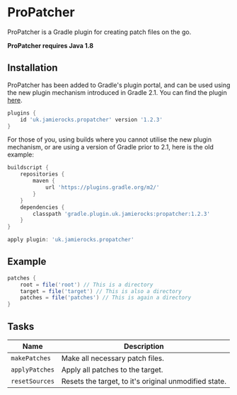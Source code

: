 ProPatcher
==========
ProPatcher is a Gradle plugin for creating patch files on the go.

**ProPatcher requires Java 1.8**

## Installation
ProPatcher has been added to Gradle's plugin portal, and can be used using the new
plugin mechanism introduced in Gradle 2.1.
You can find the plugin [here](https://plugins.gradle.org/plugin/uk.jamierocks.propatcher).

```gradle
plugins {
    id 'uk.jamierocks.propatcher' version '1.2.3'
}
```

For those of you, using builds where you cannot utilise the new plugin mechanism,
or are using a version of Gradle prior to 2.1, here is the old example:

```gradle
buildscript {
    repositories {
        maven {
            url 'https://plugins.gradle.org/m2/'
        }
    }
    dependencies {
        classpath 'gradle.plugin.uk.jamierocks:propatcher:1.2.3'
    }
}

apply plugin: 'uk.jamierocks.propatcher'
```

## Example
```gradle
patches {
    root = file('root') // This is a directory
    target = file('target') // This is also a directory
    patches = file('patches') // This is again a directory
}
```

## Tasks
| Name           | Description                                           |
| -------------- | ----------------------------------------------------- |
| `makePatches`  | Make all necessary patch files.                       |
| `applyPatches` | Apply all patches to the target.                      |
| `resetSources` | Resets the target, to it's original unmodified state. |
